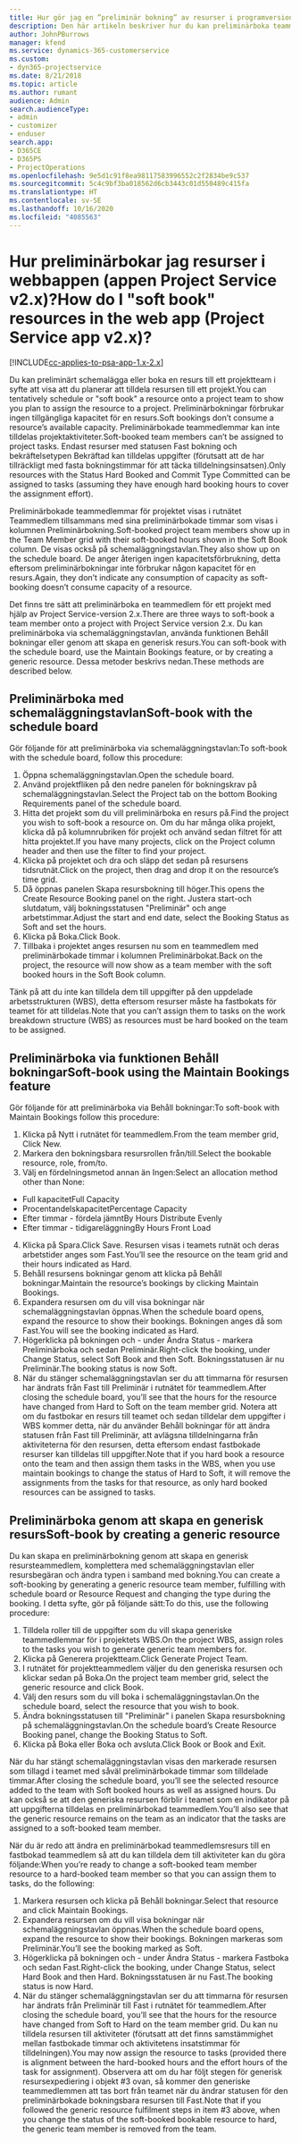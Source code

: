 ```yaml
---
title: Hur gör jag en ”preliminär bokning” av resurser i programversion 2.x?
description: Den här artikeln beskriver hur du kan preliminärboka teammedlemmar med Project Service.
author: JohnPBurrows
manager: kfend
ms.service: dynamics-365-customerservice
ms.custom:
- dyn365-projectservice
ms.date: 8/21/2018
ms.topic: article
ms.author: rumant
audience: Admin
search.audienceType:
- admin
- customizer
- enduser
search.app:
- D365CE
- D365PS
- ProjectOperations
ms.openlocfilehash: 9e5d1c91f8ea98117583996552c2f2834be9c537
ms.sourcegitcommit: 5c4c9bf3ba018562d6cb3443c01d550489c415fa
ms.translationtype: HT
ms.contentlocale: sv-SE
ms.lasthandoff: 10/16/2020
ms.locfileid: "4085563"
---
```

# <a name="how-do-i-soft-book-resources-in-the-web-app-project-service-app-v2x"></a><span data-ttu-id="6b6e7-103">Hur preliminärbokar jag resurser i webbappen (appen Project Service v2.x)?</span><span class="sxs-lookup"><span data-stu-id="6b6e7-103">How do I "soft book" resources in the web app (Project Service app v2.x)?</span></span>

[!INCLUDE[cc-applies-to-psa-app-1.x-2.x](../includes/cc-applies-to-psa-app-1x-2x.md)]

<span data-ttu-id="6b6e7-104">Du kan preliminärt schemalägga eller boka en resurs till ett projektteam i syfte att visa att du planerar att tilldela resursen till ett projekt.</span><span class="sxs-lookup"><span data-stu-id="6b6e7-104">You can tentatively schedule or "soft book" a resource onto a project team to show you plan to assign the resource to a project.</span></span> <span data-ttu-id="6b6e7-105">Preliminärbokningar förbrukar ingen tillgängliga kapacitet för en resurs.</span><span class="sxs-lookup"><span data-stu-id="6b6e7-105">Soft bookings don’t consume a resource’s available capacity.</span></span> <span data-ttu-id="6b6e7-106">Preliminärbokade teammedlemmar kan inte tilldelas projektaktiviteter.</span><span class="sxs-lookup"><span data-stu-id="6b6e7-106">Soft-booked team members can’t be assigned to project tasks.</span></span> <span data-ttu-id="6b6e7-107">Endast resurser med statusen Fast bokning och bekräftelsetypen Bekräftad kan tilldelas uppgifter (förutsatt att de har tillräckligt med fasta bokningstimmar för att täcka tilldelningsinsatsen).</span><span class="sxs-lookup"><span data-stu-id="6b6e7-107">Only resources with the Status Hard Booked and Commit Type Committed can be assigned to tasks (assuming they have enough hard booking hours to cover the assignment effort).</span></span>

<span data-ttu-id="6b6e7-108">Preliminärbokade teammedlemmar för projektet visas i rutnätet Teammedlem tillsammans med sina preliminärbokade timmar som visas i kolumnen Preliminärbokning.</span><span class="sxs-lookup"><span data-stu-id="6b6e7-108">Soft-booked project team members show up in the Team Member grid with their soft-booked hours shown in the Soft Book column.</span></span> <span data-ttu-id="6b6e7-109">De visas också på schemaläggningstavlan.</span><span class="sxs-lookup"><span data-stu-id="6b6e7-109">They also show up on the schedule board.</span></span> <span data-ttu-id="6b6e7-110">De anger återigen ingen kapacitetsförbrukning, detta eftersom preliminärbokningar inte förbrukar någon kapacitet för en resurs.</span><span class="sxs-lookup"><span data-stu-id="6b6e7-110">Again, they don’t indicate any consumption of capacity as soft-booking doesn’t consume capacity of a resource.</span></span>

<span data-ttu-id="6b6e7-111">Det finns tre sätt att preliminärboka en teammedlem för ett projekt med hjälp av Project Service-version 2.x.</span><span class="sxs-lookup"><span data-stu-id="6b6e7-111">There are three ways to soft-book a team member onto a project with Project Service version 2.x.</span></span> <span data-ttu-id="6b6e7-112">Du kan preliminärboka via schemaläggningstavlan, använda funktionen Behåll bokningar eller genom att skapa en generisk resurs.</span><span class="sxs-lookup"><span data-stu-id="6b6e7-112">You can soft-book with the schedule board, use the Maintain Bookings feature, or by creating a generic resource.</span></span> <span data-ttu-id="6b6e7-113">Dessa metoder beskrivs nedan.</span><span class="sxs-lookup"><span data-stu-id="6b6e7-113">These methods are described below.</span></span>

## <a name="soft-book-with-the-schedule-board"></a><span data-ttu-id="6b6e7-114">Preliminärboka med schemaläggningstavlan</span><span class="sxs-lookup"><span data-stu-id="6b6e7-114">Soft-book with the schedule board</span></span>

<span data-ttu-id="6b6e7-115">Gör följande för att preliminärboka via schemaläggningstavlan:</span><span class="sxs-lookup"><span data-stu-id="6b6e7-115">To soft-book with the schedule board, follow this procedure:</span></span> 
1. <span data-ttu-id="6b6e7-116">Öppna schemaläggningstavlan.</span><span class="sxs-lookup"><span data-stu-id="6b6e7-116">Open the schedule board.</span></span>
2. <span data-ttu-id="6b6e7-117">Använd projektfliken på den nedre panelen för bokningskrav på schemaläggningstavlan.</span><span class="sxs-lookup"><span data-stu-id="6b6e7-117">Select the Project tab on the bottom Booking Requirements panel of the schedule board.</span></span>
3. <span data-ttu-id="6b6e7-118">Hitta det projekt som du vill preliminärboka en resurs på.</span><span class="sxs-lookup"><span data-stu-id="6b6e7-118">Find the project you wish to soft-book a resource on.</span></span> <span data-ttu-id="6b6e7-119">Om du har många olika projekt, klicka då på kolumnrubriken för projekt och använd sedan filtret för att hitta projektet.</span><span class="sxs-lookup"><span data-stu-id="6b6e7-119">If you have many projects, click on the Project column header and then use the filter to find your project.</span></span>
4. <span data-ttu-id="6b6e7-120">Klicka på projektet och dra och släpp det sedan på resursens tidsrutnät.</span><span class="sxs-lookup"><span data-stu-id="6b6e7-120">Click on the project, then drag and drop it on the resource’s time grid.</span></span>
5. <span data-ttu-id="6b6e7-121">Då öppnas panelen Skapa resursbokning till höger.</span><span class="sxs-lookup"><span data-stu-id="6b6e7-121">This opens the Create Resource Booking panel on the right.</span></span> <span data-ttu-id="6b6e7-122">Justera start-och slutdatum, välj bokningsstatusen "Preliminär" och ange arbetstimmar.</span><span class="sxs-lookup"><span data-stu-id="6b6e7-122">Adjust the start and end date, select the Booking Status as Soft and set the hours.</span></span> 
6. <span data-ttu-id="6b6e7-123">Klicka på Boka.</span><span class="sxs-lookup"><span data-stu-id="6b6e7-123">Click Book.</span></span>
7. <span data-ttu-id="6b6e7-124">Tillbaka i projektet anges resursen nu som en teammedlem med preliminärbokade timmar i kolumnen Preliminärbokat.</span><span class="sxs-lookup"><span data-stu-id="6b6e7-124">Back on the project, the resource will now show as a team member with the soft booked hours in the Soft Book column.</span></span>

<span data-ttu-id="6b6e7-125">Tänk på att du inte kan tilldela dem till uppgifter på den uppdelade arbetsstrukturen (WBS), detta eftersom resurser måste ha fastbokats för teamet för att tilldelas.</span><span class="sxs-lookup"><span data-stu-id="6b6e7-125">Note that you can’t assign them to tasks on the work breakdown structure (WBS) as resources must be hard booked on the team to be assigned.</span></span>

## <a name="soft-book-using-the-maintain-bookings-feature"></a><span data-ttu-id="6b6e7-126">Preliminärboka via funktionen Behåll bokningar</span><span class="sxs-lookup"><span data-stu-id="6b6e7-126">Soft-book using the Maintain Bookings feature</span></span>

<span data-ttu-id="6b6e7-127">Gör följande för att preliminärboka via Behåll bokningar:</span><span class="sxs-lookup"><span data-stu-id="6b6e7-127">To soft-book with Maintain Bookings follow this procedure:</span></span>
1. <span data-ttu-id="6b6e7-128">Klicka på Nytt i rutnätet för teammedlem.</span><span class="sxs-lookup"><span data-stu-id="6b6e7-128">From the team member grid, Click New.</span></span>
2. <span data-ttu-id="6b6e7-129">Markera den bokningsbara resursrollen från/till.</span><span class="sxs-lookup"><span data-stu-id="6b6e7-129">Select the bookable resource, role, from/to.</span></span>
3. <span data-ttu-id="6b6e7-130">Välj en fördelningsmetod annan än Ingen:</span><span class="sxs-lookup"><span data-stu-id="6b6e7-130">Select an allocation method other than None:</span></span>
- <span data-ttu-id="6b6e7-131">Full kapacitet</span><span class="sxs-lookup"><span data-stu-id="6b6e7-131">Full Capacity</span></span>
- <span data-ttu-id="6b6e7-132">Procentandelskapacitet</span><span class="sxs-lookup"><span data-stu-id="6b6e7-132">Percentage Capacity</span></span>
- <span data-ttu-id="6b6e7-133">Efter timmar - fördela jämnt</span><span class="sxs-lookup"><span data-stu-id="6b6e7-133">By Hours Distribute Evenly</span></span>
- <span data-ttu-id="6b6e7-134">Efter timmar - tidigareläggning</span><span class="sxs-lookup"><span data-stu-id="6b6e7-134">By Hours Front Load</span></span>
4. <span data-ttu-id="6b6e7-135">Klicka på Spara.</span><span class="sxs-lookup"><span data-stu-id="6b6e7-135">Click Save.</span></span> <span data-ttu-id="6b6e7-136">Resursen visas i teamets rutnät och deras arbetstider anges som Fast.</span><span class="sxs-lookup"><span data-stu-id="6b6e7-136">You’ll see the resource on the team grid and their hours indicated as Hard.</span></span>
5. <span data-ttu-id="6b6e7-137">Behåll resursens bokningar genom att klicka på Behåll bokningar.</span><span class="sxs-lookup"><span data-stu-id="6b6e7-137">Maintain the resource’s bookings by clicking Maintain Bookings.</span></span>
6. <span data-ttu-id="6b6e7-138">Expandera resursen om du vill visa bokningar när schemaläggningstavlan öppnas.</span><span class="sxs-lookup"><span data-stu-id="6b6e7-138">When the schedule board opens, expand the resource to show their bookings.</span></span> <span data-ttu-id="6b6e7-139">Bokningen anges då som Fast.</span><span class="sxs-lookup"><span data-stu-id="6b6e7-139">You will see the booking indicated as Hard.</span></span>
7. <span data-ttu-id="6b6e7-140">Högerklicka på bokningen och - under Ändra Status - markera Preliminärboka och sedan Preliminär.</span><span class="sxs-lookup"><span data-stu-id="6b6e7-140">Right-click the booking, under Change Status, select Soft Book and then Soft.</span></span> <span data-ttu-id="6b6e7-141">Bokningsstatusen är nu Preliminär.</span><span class="sxs-lookup"><span data-stu-id="6b6e7-141">The booking status is now Soft.</span></span>
8. <span data-ttu-id="6b6e7-142">När du stänger schemaläggningstavlan ser du att timmarna för resursen har ändrats från Fast till Preliminär i rutnätet för teammedlem.</span><span class="sxs-lookup"><span data-stu-id="6b6e7-142">After closing the schedule board, you’ll see that the hours for the resource have changed from Hard to Soft on the team member grid.</span></span>
<span data-ttu-id="6b6e7-143">Notera att om du fastbokar en resurs till teamet och sedan tilldelar dem uppgifter i WBS kommer detta, när du använder Behåll bokningar för att ändra statusen från Fast till Preliminär, att avlägsna tilldelningarna från aktiviteterna för den resursen, detta eftersom endast fastbokade resurser kan tilldelas till uppgifter.</span><span class="sxs-lookup"><span data-stu-id="6b6e7-143">Note that if you hard book a resource onto the team and then assign them tasks in the WBS, when you use maintain bookings to change the status of Hard to Soft, it will remove the assignments from the tasks for that resource, as only hard booked resources can be assigned to tasks.</span></span>

## <a name="soft-book-by-creating-a-generic-resource"></a><span data-ttu-id="6b6e7-144">Preliminärboka genom att skapa en generisk resurs</span><span class="sxs-lookup"><span data-stu-id="6b6e7-144">Soft-book by creating a generic resource</span></span>

<span data-ttu-id="6b6e7-145">Du kan skapa en preliminärbokning genom att skapa en generisk resursteammedlem, komplettera med schemaläggningstavlan eller resursbegäran och ändra typen i samband med bokning.</span><span class="sxs-lookup"><span data-stu-id="6b6e7-145">You can create a soft-booking by generating a generic resource team member, fulfilling with schedule board or Resource Request and changing the type during the booking.</span></span>
<span data-ttu-id="6b6e7-146">I detta syfte, gör på följande sätt:</span><span class="sxs-lookup"><span data-stu-id="6b6e7-146">To do this, use the following procedure:</span></span>

1. <span data-ttu-id="6b6e7-147">Tilldela roller till de uppgifter som du vill skapa generiske teammedlemmar för i projektets WBS.</span><span class="sxs-lookup"><span data-stu-id="6b6e7-147">On the project WBS, assign roles to the tasks you wish to generate generic team members for.</span></span>
2. <span data-ttu-id="6b6e7-148">Klicka på Generera projektteam.</span><span class="sxs-lookup"><span data-stu-id="6b6e7-148">Click Generate Project Team.</span></span>
3. <span data-ttu-id="6b6e7-149">I rutnätet för projektteammedlem väljer du den generiska resursen och klickar sedan på Boka.</span><span class="sxs-lookup"><span data-stu-id="6b6e7-149">On the project team member grid, select the generic resource and click Book.</span></span>
4. <span data-ttu-id="6b6e7-150">Välj den resurs som du vill boka i schemaläggningstavlan.</span><span class="sxs-lookup"><span data-stu-id="6b6e7-150">On the schedule board, select the resource that you wish to book.</span></span>
5. <span data-ttu-id="6b6e7-151">Ändra bokningsstatusen till "Preliminär" i panelen Skapa resursbokning på schemaläggningstavlan.</span><span class="sxs-lookup"><span data-stu-id="6b6e7-151">On the schedule board’s Create Resource Booking panel, change the Booking Status to Soft.</span></span>
6. <span data-ttu-id="6b6e7-152">Klicka på Boka eller Boka och avsluta.</span><span class="sxs-lookup"><span data-stu-id="6b6e7-152">Click Book or Book and Exit.</span></span>

<span data-ttu-id="6b6e7-153">När du har stängt schemaläggningstavlan visas den markerade resursen som tillagd i teamet med såväl preliminärbokade timmar som tilldelade timmar.</span><span class="sxs-lookup"><span data-stu-id="6b6e7-153">After closing the schedule board, you’ll see the selected resource added to the team with Soft booked hours as well as assigned hours.</span></span> <span data-ttu-id="6b6e7-154">Du kan också se att den generiska resursen förblir i teamet som en indikator på att uppgifterna tilldelas en preliminärbokad teammedlem.</span><span class="sxs-lookup"><span data-stu-id="6b6e7-154">You’ll also see that the generic resource remains on the team as an indicator that the tasks are assigned to a soft-booked team member.</span></span>

<span data-ttu-id="6b6e7-155">När du är redo att ändra en preliminärbokad teammedlemsresurs till en fastbokad teammedlem så att du kan tilldela dem till aktiviteter kan du göra följande:</span><span class="sxs-lookup"><span data-stu-id="6b6e7-155">When you’re ready to change a soft-booked team member resource to a hard-booked team member so that you can assign them to tasks, do the following:</span></span>

1. <span data-ttu-id="6b6e7-156">Markera resursen och klicka på Behåll bokningar.</span><span class="sxs-lookup"><span data-stu-id="6b6e7-156">Select that resource and click Maintain Bookings.</span></span>
2. <span data-ttu-id="6b6e7-157">Expandera resursen om du vill visa bokningar när schemaläggningstavlan öppnas.</span><span class="sxs-lookup"><span data-stu-id="6b6e7-157">When the schedule board opens, expand the resource to show their bookings.</span></span> <span data-ttu-id="6b6e7-158">Bokningen markeras som Preliminär.</span><span class="sxs-lookup"><span data-stu-id="6b6e7-158">You’ll see the booking marked as Soft.</span></span>
3. <span data-ttu-id="6b6e7-159">Högerklicka på bokningen och - under Ändra Status - markera Fastboka och sedan Fast.</span><span class="sxs-lookup"><span data-stu-id="6b6e7-159">Right-click the booking, under Change Status, select Hard Book and then Hard.</span></span> <span data-ttu-id="6b6e7-160">Bokningsstatusen är nu Fast.</span><span class="sxs-lookup"><span data-stu-id="6b6e7-160">The booking status is now Hard.</span></span>
4. <span data-ttu-id="6b6e7-161">När du stänger schemaläggningstavlan ser du att timmarna för resursen har ändrats från Preliminär till Fast i rutnätet för teammedlem.</span><span class="sxs-lookup"><span data-stu-id="6b6e7-161">After closing the schedule board, you’ll see that the hours for the resource have changed from Soft to Hard on the team member grid.</span></span> <span data-ttu-id="6b6e7-162">Du kan nu tilldela resursen till aktiviteter (förutsatt att det finns samstämmighet mellan fastbokade timmar och aktivitetens insatstimmar för tilldelningen).</span><span class="sxs-lookup"><span data-stu-id="6b6e7-162">You may now assign the resource to tasks (provided there is alignment between the hard-booked hours and the effort hours of the task for assignment).</span></span> <span data-ttu-id="6b6e7-163">Observera att om du har följt stegen för generisk resursexpediering i objekt #3 ovan, så kommer den generiske teammedlemmen att tas bort från teamet när du ändrar statusen för den preliminärbokade bokningsbara resursen till Fast.</span><span class="sxs-lookup"><span data-stu-id="6b6e7-163">Note that if you followed the generic resource fulfilment steps in item #3 above, when you change the status of the soft-booked bookable resource to hard, the generic team member is removed from the team.</span></span>
